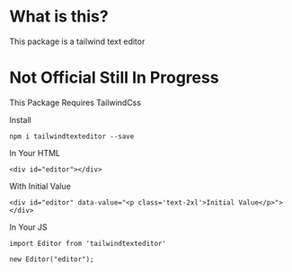 # What is this?

This package is a tailwind text editor

# Not Official Still In Progress

This Package Requires TailwindCss

Install

`npm i tailwindtexteditor --save`

In Your HTML

```
<div id="editor"></div>
```

With Initial Value

```
<div id="editor" data-value="<p class='text-2xl'>Initial Value</p>"></div>
```

In Your JS

```
import Editor from 'tailwindtexteditor'

new Editor("editor");
```
